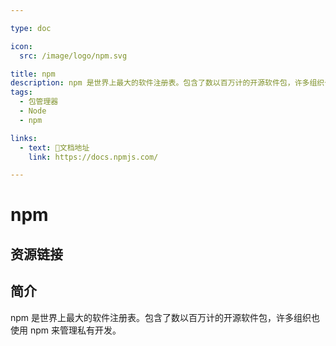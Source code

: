 ```yaml
---

type: doc

icon:
  src: /image/logo/npm.svg

title: npm
description: npm 是世界上最大的软件注册表。包含了数以百万计的开源软件包，许多组织也使用 npm 来管理私有开发。
tags:
  - 包管理器
  - Node
  - npm

links:
  - text: 📖文档地址
    link: https://docs.npmjs.com/

---
```


<ShowLogo />

# npm

<ShowTags />

<ShowBreadcrumb />

## 资源链接

<ShowLinks />

## 简介

npm 是世界上最大的软件注册表。包含了数以百万计的开源软件包，许多组织也使用 npm 来管理私有开发。
